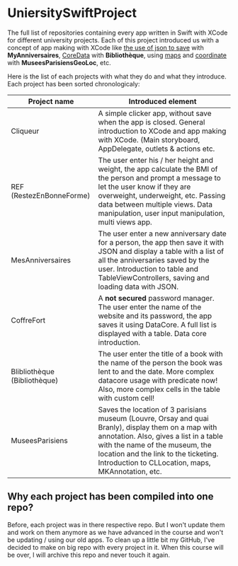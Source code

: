 # UniersitySwiftProject
The full list of repositories containing every app written in Swift with XCode for different university projects.
Each of this project introduced us with a concept of app making with XCode like <u>the use of json to save</u> with **MyAnniversaires**, <u>CoreData</u> with **Bibliothèque**, using <u>maps</u> and <u>coordinate</u> with **MuseesParisiensGeoLoc**, etc.

Here is the list of each projects with what they do and what they introduce. Each project has been sorted chronologicaly:

| Project name                 	| Introduced element                                                                                                                                                                                                                                                           	|
|------------------------------	|------------------------------------------------------------------------------------------------------------------------------------------------------------------------------------------------------------------------------------------------------------------------------	|
| Cliqueur                     	| A simple clicker app, without save when the app is closed. General introduction to XCode and app making with XCode. (Main storyboard, AppDelegate, outlets & actions etc.                                                                                                    	|
| REF (RestezEnBonneForme)     	| The user enter his / her height and weight, the app calculate the BMI of the person and prompt a message to let the user know if they are overweight, underweight, etc. Passing data between multiple views. Data manipulation, user input manipulation, multi views app.    	|
| MesAnniversaires             	| The user enter a new anniversary date for a person, the app then save it with JSON and display a table with a list of all the anniversaries saved by the user. Introduction to table and TableViewControllers, saving and loading data with JSON.                            	|
| CoffreFort                   	| A **not secured** password manager. The user enter the name of the website and its password, the app saves it using DataCore. A full list is displayed with a table. Data core introduction.                                                                                 	|
| Blibliothèque (Bibliothèque) 	| The user enter the title of a book with the name of the person the book was lent to and the date. More complex datacore usage with predicate now! Also, more complex cells in the table with custom cell!                                                                    	|
| MuseesParisiens              	| Saves the location of 3 parisians museum (Louvre, Orsay and quai Branly), display them on a map with annotation. Also, gives a list in a table with the name of the museum, the location and the link to the ticketing. Introduction to CLLocation, maps, MKAnnotation, etc. 	|

## Why each project has been compiled into one repo?
Before, each project was in there respective repo. But I won't update them and work on them anymore as we have advanced in the course and won't be updating / using our old apps. To clean up a little bit my GitHub, I've decided to make on big repo with every project in it. When this course will be over, I will archive this repo and never touch it again.
